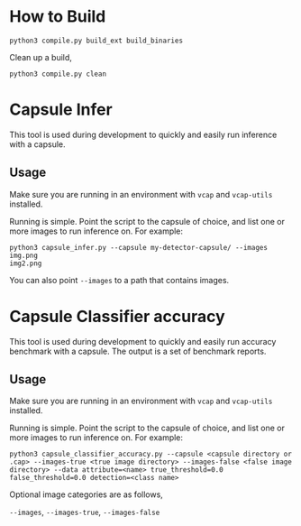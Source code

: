 # How to Build

```shell
python3 compile.py build_ext build_binaries 
```
Clean up a build,

```shell
python3 compile.py clean 
```

# Capsule Infer

This tool is used during development to quickly and easily run inference 
with a capsule. 

## Usage
Make sure you are running in an environment with `vcap` and `vcap-utils` 
installed.

Running is simple. Point the script to the capsule of choice, and list one 
or more images to run inference on. For example:
```shell
python3 capsule_infer.py --capsule my-detector-capsule/ --images img.png 
img2.png 
```

You can also point `--images` to a path that contains images.

# Capsule Classifier accuracy

This tool is used during development to quickly and easily run accuracy benchmark 
with a capsule. The output is a set of benchmark reports.

## Usage
Make sure you are running in an environment with `vcap` and `vcap-utils` 
installed.

Running is simple. Point the script to the capsule of choice, and list one 
or more images to run inference on. For example:
```shell
python3 capsule_classifier_accuracy.py --capsule <capsule directory or .cap> --images-true <true image directory> --images-false <false image directory> --data attribute=<name> true_threshold=0.0 false_threshold=0.0 detection=<class name>
```

Optional image categories are as follows,

 `--images`, `--images-true`, `--images-false`
